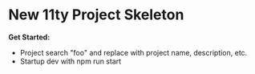 # New 11ty Project Skeleton

**Get Started:**
- Project search "foo" and replace with project name, description, etc.
- Startup dev with npm run start